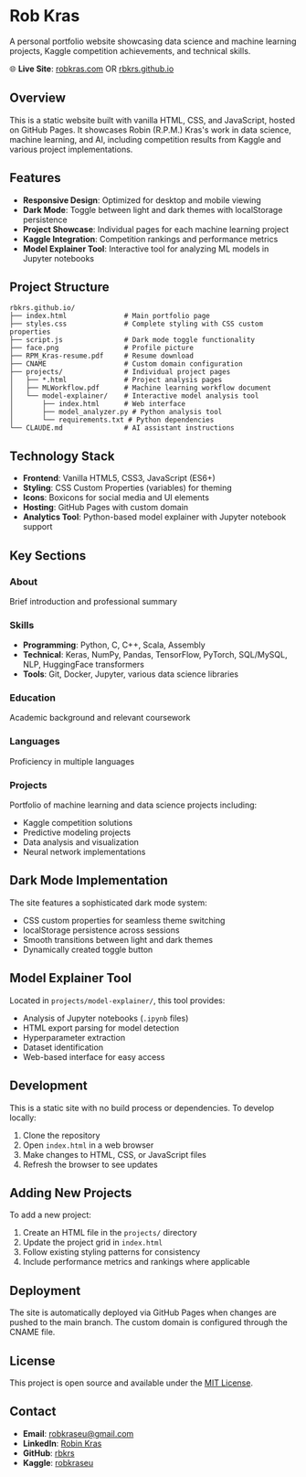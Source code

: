 # Rob Kras

A personal portfolio website showcasing data science and machine learning projects, Kaggle competition achievements, and technical skills.

🌐 **Live Site**: [robkras.com](https://robkras.com) OR [rbkrs.github.io](https://rbkrs.github.io)

## Overview

This is a static website built with vanilla HTML, CSS, and JavaScript, hosted on GitHub Pages. It showcases Robin (R.P.M.) Kras's work in data science, machine learning, and AI, including competition results from Kaggle and various project implementations.

## Features

- **Responsive Design**: Optimized for desktop and mobile viewing
- **Dark Mode**: Toggle between light and dark themes with localStorage persistence
- **Project Showcase**: Individual pages for each machine learning project
- **Kaggle Integration**: Competition rankings and performance metrics
- **Model Explainer Tool**: Interactive tool for analyzing ML models in Jupyter notebooks

## Project Structure

```
rbkrs.github.io/
├── index.html              # Main portfolio page
├── styles.css              # Complete styling with CSS custom properties
├── script.js               # Dark mode toggle functionality
├── face.png                # Profile picture
├── RPM_Kras-resume.pdf     # Resume download
├── CNAME                   # Custom domain configuration
├── projects/               # Individual project pages
│   ├── *.html              # Project analysis pages
│   ├── MLWorkflow.pdf      # Machine learning workflow document
│   └── model-explainer/    # Interactive model analysis tool
│       ├── index.html      # Web interface
│       ├── model_analyzer.py # Python analysis tool
│       └── requirements.txt # Python dependencies
└── CLAUDE.md               # AI assistant instructions
```

## Technology Stack

- **Frontend**: Vanilla HTML5, CSS3, JavaScript (ES6+)
- **Styling**: CSS Custom Properties (variables) for theming
- **Icons**: Boxicons for social media and UI elements
- **Hosting**: GitHub Pages with custom domain
- **Analytics Tool**: Python-based model explainer with Jupyter notebook support

## Key Sections

### About
Brief introduction and professional summary

### Skills
- **Programming**: Python, C, C++, Scala, Assembly
- **Technical**: Keras, NumPy, Pandas, TensorFlow, PyTorch, SQL/MySQL, NLP, HuggingFace transformers
- **Tools**: Git, Docker, Jupyter, various data science libraries

### Education
Academic background and relevant coursework

### Languages
Proficiency in multiple languages

### Projects
Portfolio of machine learning and data science projects including:
- Kaggle competition solutions
- Predictive modeling projects
- Data analysis and visualization
- Neural network implementations

## Dark Mode Implementation

The site features a sophisticated dark mode system:
- CSS custom properties for seamless theme switching
- localStorage persistence across sessions
- Smooth transitions between light and dark themes
- Dynamically created toggle button

## Model Explainer Tool

Located in `projects/model-explainer/`, this tool provides:
- Analysis of Jupyter notebooks (`.ipynb` files)
- HTML export parsing for model detection
- Hyperparameter extraction
- Dataset identification
- Web-based interface for easy access

## Development

This is a static site with no build process or dependencies. To develop locally:

1. Clone the repository
2. Open `index.html` in a web browser
3. Make changes to HTML, CSS, or JavaScript files
4. Refresh the browser to see updates

## Adding New Projects

To add a new project:
1. Create an HTML file in the `projects/` directory
2. Update the project grid in `index.html`
3. Follow existing styling patterns for consistency
4. Include performance metrics and rankings where applicable

## Deployment

The site is automatically deployed via GitHub Pages when changes are pushed to the main branch. The custom domain is configured through the CNAME file.

## License

This project is open source and available under the [MIT License](LICENSE).

## Contact

- **Email**: robkraseu@gmail.com
- **LinkedIn**: [Robin Kras](https://www.linkedin.com/in/robin-r-p-m-kras-8b4bb31bb/)
- **GitHub**: [rbkrs](https://github.com/rbkrs)
- **Kaggle**: [robkraseu](https://www.kaggle.com/robkraseu)
